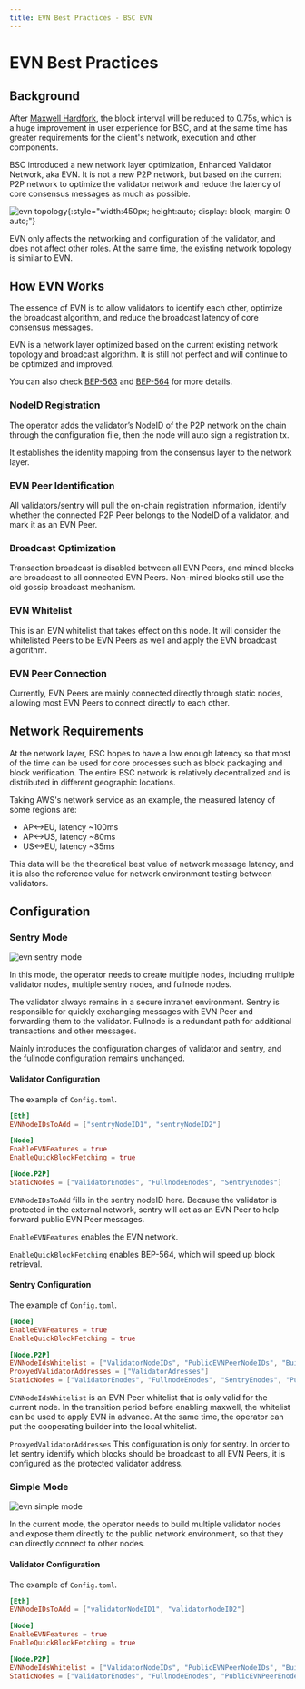 ```yaml
---
title: EVN Best Practices - BSC EVN
---
```


# EVN Best Practices

## Background

After [Maxwell Hardfork](https://www.bnbchain.org/en/blog/bnb-chain-announces-maxwell-hardfork-bsc-moves-to-0-75-second-block-times), the block interval will be reduced to 0.75s, which is a huge improvement in user experience for BSC, and at the same time has greater requirements for the client's network, execution and other components. 

BSC introduced a new network layer optimization, Enhanced Validator Network, aka EVN. It is not a new P2P network, but based on the current P2P network to optimize the validator network and reduce the latency of core consensus messages as much as possible.

![evn topology](../../img/evn/evn-topology.png){:style="width:450px; height:auto; display: block; margin: 0 auto;"}

EVN only affects the networking and configuration of the validator, and does not affect other roles. At the same time, the existing network topology is similar to EVN.

## How EVN Works

The essence of EVN is to allow validators to identify each other, optimize the broadcast algorithm, and reduce the broadcast latency of core consensus messages. 

EVN is a network layer optimized based on the current existing network topology and broadcast algorithm. It is still not perfect and will continue to be optimized and improved.

You can also check [BEP-563](https://github.com/bnb-chain/BEPs/blob/master/BEPs/BEP-563.md) and [BEP-564](https://github.com/bnb-chain/BEPs/blob/master/BEPs/BEP-564.md) for more details.

### NodeID Registration

The operator adds the validator’s NodeID of the P2P network on the chain through the configuration file, then the node will auto sign a registration tx.

It establishes the identity mapping from the consensus layer to the network layer.

### EVN Peer Identification

All validators/sentry will pull the on-chain registration information, identify whether the connected P2P Peer belongs to the NodeID of a validator, and mark it as an EVN Peer.

### Broadcast Optimization

Transaction broadcast is disabled between all EVN Peers, and mined blocks are broadcast to all connected EVN Peers. Non-mined blocks still use the old gossip broadcast mechanism.

### EVN Whitelist

This is an EVN whitelist that takes effect on this node. It will consider the whitelisted Peers to be EVN Peers as well and apply the EVN broadcast algorithm.

### EVN Peer Connection

Currently, EVN Peers are mainly connected directly through static nodes, allowing most EVN Peers to connect directly to each other.

## Network Requirements

At the network layer, BSC hopes to have a low enough latency so that most of the time can be used for core processes such as block packaging and block verification. The entire BSC network is relatively decentralized and is distributed in different geographic locations.

Taking AWS's network service as an example, the measured latency of some regions are:
- AP<->EU, latency ~100ms
- AP<->US, latency ~80ms
- US<->EU, latency ~35ms

This data will be the theoretical best value of network message latency, and it is also the reference value for network environment testing between validators.

## Configuration

### Sentry Mode

![evn sentry mode](../../img/evn/evn-sentry-mode.png)

In this mode, the operator needs to create multiple nodes, including multiple validator nodes, multiple sentry nodes, and fullnode nodes.

The validator always remains in a secure intranet environment. Sentry is responsible for quickly exchanging messages with EVN Peer and forwarding them to the validator. Fullnode is a redundant path for additional transactions and other messages.

Mainly introduces the configuration changes of validator and sentry, and the fullnode configuration remains unchanged.

#### Validator Configuration

The example of `Config.toml`.

```toml
[Eth]
EVNNodeIDsToAdd = ["sentryNodeID1", "sentryNodeID2"]

[Node]
EnableEVNFeatures = true
EnableQuickBlockFetching = true

[Node.P2P]
StaticNodes = ["ValidatorEnodes", "FullnodeEnodes", "SentryEnodes"]
```

`EVNNodeIDsToAdd` fills in the sentry nodeID here. Because the validator is protected in the external network, sentry will act as an EVN Peer to help forward public EVN Peer messages.

`EnableEVNFeatures` enables the EVN network.

`EnableQuickBlockFetching` enables BEP-564, which will speed up block retrieval.

#### Sentry Configuration

The example of `Config.toml`.

```toml
[Node]
EnableEVNFeatures = true
EnableQuickBlockFetching = true

[Node.P2P]
EVNNodeIdsWhitelist = ["ValidatorNodeIDs", "PublicEVNPeerNodeIDs", "BuilderNodeIDs"]
ProxyedValidatorAddresses = ["ValidatorAdresses"]
StaticNodes = ["ValidatorEnodes", "FullnodeEnodes", "SentryEnodes", "PublicEVNPeerEnodes", "PublicFullnodeEnodes"]
```

`EVNNodeIdsWhitelist` is an EVN Peer whitelist that is only valid for the current node. In the transition period before enabling maxwell, the whitelist can be used to apply EVN in advance. At the same time, the operator can put the cooperating builder into the local whitelist.

`ProxyedValidatorAddresses` This configuration is only for sentry. In order to let sentry identify which blocks should be broadcast to all EVN Peers, it is configured as the protected validator address.

### Simple Mode

![evn simple mode](../../img/evn/evn-simple-mode.png)

In the current mode, the operator needs to build multiple validator nodes and expose them directly to the public network environment, so that they can directly connect to other nodes.

#### Validator Configuration

The example of `Config.toml`.

```toml
[Eth]
EVNNodeIDsToAdd = ["validatorNodeID1", "validatorNodeID2"]

[Node]
EnableEVNFeatures = true
EnableQuickBlockFetching = true

[Node.P2P]
EVNNodeIdsWhitelist = ["ValidatorNodeIDs", "PublicEVNPeerNodeIDs", "BuilderNodeIDs"]
StaticNodes = ["ValidatorEnodes", "FullnodeEnodes", "PublicEVNPeerEnodes", "PublicFullnodeEnodes"]
```